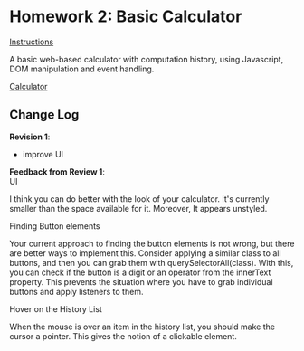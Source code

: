 # Homework 2: Basic Calculator

[Instructions](https://github.ncsu.edu/engr-csc342/2023Fall-Course/blob/main/Homework/Homework2.md)

A basic web-based calculator with computation history, using Javascript, DOM manipulation and event handling.

[Calculator](https://csc342-112.csc.ncsu.edu/calculator.html)


## Change Log

**Revision 1**:  
- improve UI

**Feedback from Review 1**:  
UI

I think you can do better with the look of your calculator. It's currently smaller than the space available for it. Moreover, It appears unstyled. 

Finding Button elements

Your current approach to finding the button elements is not wrong, but there are better ways to implement this. Consider applying a similar class to all buttons, and then you can grab them with querySelectorAll(class). With this, you can check if the button is a digit or an operator from the innerText property. This prevents the situation where you have to grab individual buttons and apply listeners to them.

Hover on the History List

When the mouse is over an item in the history list, you should make the cursor a pointer. This gives the notion of a clickable element.
